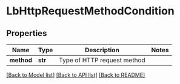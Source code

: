 # LbHttpRequestMethodCondition

## Properties
Name | Type | Description | Notes
------------ | ------------- | ------------- | -------------
**method** | **str** | Type of HTTP request method | 

[[Back to Model list]](../README.md#documentation-for-models) [[Back to API list]](../README.md#documentation-for-api-endpoints) [[Back to README]](../README.md)

